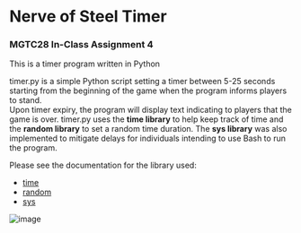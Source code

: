 # Nerve of Steel Timer
### MGTC28 In-Class Assignment 4
This is a timer program written in Python  


timer.py is a simple Python script setting a timer between 5-25 seconds starting from the beginning of the game when the program informs players to stand.  
Upon timer expiry, the program will display text indicating to players that the game is over. 
timer.py uses the **time library** to help keep track of time and the **random library** to set a random time duration.
The **sys library** was also implemented to mitigate delays for individuals intending to use Bash to run the program. 

Please see the documentation for the library used:
- [time](https://docs.python.org/3/library/time.html)
- [random](https://python.readthedocs.io/en/latest/library/random.html)
- [sys](https://docs.python.org/3/library/sys.html)

![image](https://github.com/cnthwng/timer/assets/145368830/65ba1dee-cf85-4bc5-b3a7-573deaae2dff)
